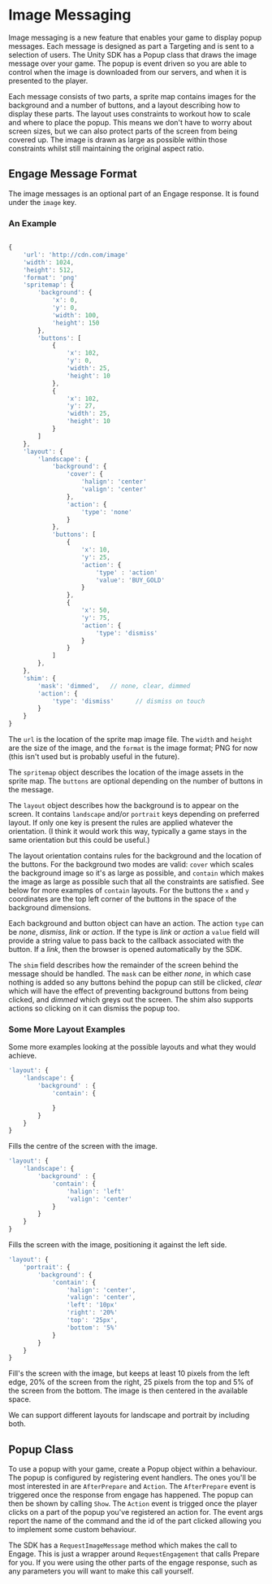# Image Messaging

Image messaging is a new feature that enables your game to display popup messages.  Each message
is designed as part a Targeting and is sent to a selection of users.  The Unity SDK has a
Popup class that draws the image message over your game.  The popup is event driven so you are
able to control when the image is downloaded from our servers, and when it is presented to the
player.

Each message consists of two parts, a sprite map contains images for the background and a number
of buttons, and a layout describing how to display these parts.  The layout uses constraints to
workout how to scale and where to place the popup.  This means we don't have to worry about
screen sizes, but we can also protect parts of the screen from being covered up.  The image is
drawn as large as possible within those constraints whilst still maintaining the original aspect
ratio.

## Engage Message Format

The image messages is an optional part of an Engage response. It is found under the `image` key.

### An Example


```javascript

{
    'url': 'http://cdn.com/image'
    'width': 1024,
    'height': 512,
    'format': 'png'
    'spritemap': {
        'background': {
            'x': 0,
            'y': 0,
            'width': 100,
            'height': 150
        },
        'buttons': [
            {
                'x': 102,
                'y': 0,
                'width': 25,
                'height': 10
            },
            {
                'x': 102,
                'y': 27,
                'width': 25,
                'height': 10
            }
        ]
    },
    'layout': {
        'landscape': {
            'background': {
                'cover': {
                    'halign': 'center'
                    'valign': 'center'
                },
                'action': {
                    'type': 'none'
                }
            },
            'buttons': [
                {
                    'x': 10,
                    'y': 25,
                    'action': {
                        'type' : 'action'
                        'value': 'BUY_GOLD'
                    }
                },
                {
                    'x': 50,
                    'y': 75,
                    'action': {
                        'type': 'dismiss'
                    }
                }
            ]
        },
    },
    'shim': {
        'mask': 'dimmed',   // none, clear, dimmed
        'action': {
            'type': 'dismiss'      // dismiss on touch
        }
    }
}

```

The `url` is the location of the sprite map image file.  The `width` and `height` are the size of
the image, and the `format` is the image format; PNG for now (this isn't used but is probably useful in the future).

The `spritemap` object describes the location of the image assets in the sprite map.  The `buttons`
are optional depending on the number of buttons in the message.

The `layout` object describes how the background is to appear on the screen.  It contains
`landscape` and/or `portrait` keys depending on preferred layout.  If only one key is present
the rules are applied whatever the orientation. (I think it would work this way, typically a game stays in the same orientation but this could be useful.)

The layout orientation contains rules for the background and the location of the buttons.  For the background two modes are valid: `cover` which scales the background image so it's as large as possible, and `contain` which makes the image as large as possible such that all the constraints are satisfied.  See below for more examples of `contain` layouts.  For the buttons the `x` and `y` coordinates are the top left corner of the buttons in the space of the background dimensions.

Each background and button object can have an action.  The action `type` can be *none*, *dismiss*, *link* or *action*.  If the type is *link* or *action* a `value` field will provide a string value to pass back to the callback associated with the button.  If a *link*, then the browser is opened automatically by the SDK.

The `shim` field describes how the remainder of the screen behind the message should be handled.  The `mask` can be either *none*, in which case nothing is added so any buttons behind the popup can still be clicked, *clear* which will have the effect of preventing background buttons from being clicked, and *dimmed* which greys out the screen.  The shim also supports actions so clicking on it can dismiss the popup too.

### Some More Layout Examples

Some more examples looking at the possible layouts and what they would achieve.

```javascript
'layout': {
    'landscape': {
        'background' : {
            'contain': {

            }
        }
    }
}
```
Fills the centre of the screen with the image.

```javascript
'layout': {
    'landscape': {
        'background' : {
            'contain': {
                'halign': 'left'
                'valign': 'center'
            }
        }
    }
}
```
Fills the screen with the image, positioning it against the left side.

```javascript
'layout': {
    'portrait': {
        'background': {
            'contain': {
                'halign': 'center',
                'valign': 'center',
                'left': '10px'
                'right': '20%'
                'top': '25px',
                'bottom': '5%'
            }
        }
    }
}
```
Fill's the screen with the image, but keeps at least 10 pixels from the left edge, 20% of the screen from the right, 25 pixels from the top and 5% of the screen from the bottom.  The image is then centered in the available space.

We can support different layouts for landscape and portrait by including both.

## Popup Class

To use a popup with your game, create a Popup object within a behaviour.  The popup is configured
by registering event handlers.  The ones you'll be most interested in are `AfterPrepare` and
`Action`.  The `AfterPrepare` event is triggered once the response from engage has happened.  The
popup can then be shown by calling `Show`.  The `Action` event is trigged once the player clicks on
a part of the popup you've registered an action for.  The event args report the name of the command
and the id of the part clicked allowing you to implement some custom behaviour.  

The SDK has a `RequestImageMessage` method which makes the call to Engage.  This is just a wrapper
around `RequestEngagement` that calls Prepare for you.  If you were using the other parts of the
engage response, such as any parameters you will want to make this call yourself.
